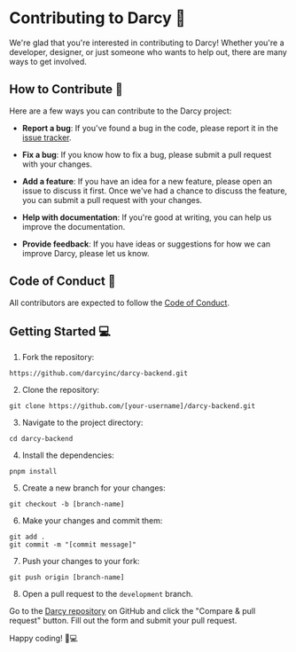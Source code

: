 # Contributing to Darcy 🤝

We're glad that you're interested in contributing to Darcy! Whether you're a developer, designer, or just someone who wants to help out, there are many ways to get involved. 

## How to Contribute 🤔

Here are a few ways you can contribute to the Darcy project:

- **Report a bug**: If you've found a bug in the code, please report it in the [issue tracker](https://github.com/darcyinc/darcy-backend/issues).

- **Fix a bug**: If you know how to fix a bug, please submit a pull request with your changes.

- **Add a feature**: If you have an idea for a new feature, please open an issue to discuss it first. Once we've had a chance to discuss the feature, you can submit a pull request with your changes.

- **Help with documentation**: If you're good at writing, you can help us improve the documentation.

- **Provide feedback**: If you have ideas or suggestions for how we can improve Darcy, please let us know.

## Code of Conduct 📜

All contributors are expected to follow the [Code of Conduct](https://github.com/darcyinc/darcy-backend/blob/development/CODE_OF_CONDUCT.md).

## Getting Started 💻

1. Fork the repository: 

```
https://github.com/darcyinc/darcy-backend.git
```

2. Clone the repository: 

```
git clone https://github.com/[your-username]/darcy-backend.git
```

3. Navigate to the project directory: 

```
cd darcy-backend
```

4. Install the dependencies: 

```
pnpm install
```

5. Create a new branch for your changes:

```
git checkout -b [branch-name]
```

6. Make your changes and commit them: 

```
git add .
git commit -m "[commit message]"
```

7. Push your changes to your fork: 

```
git push origin [branch-name]
```

8. Open a pull request to the `development` branch.

Go to the [Darcy repository](https://github.com/darcyinc/darcy-backend) on GitHub and click the "Compare & pull request" button. Fill out the form and submit your pull request.

Happy coding! 🚀💻

